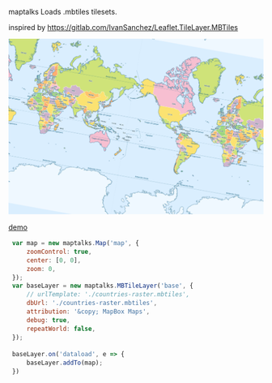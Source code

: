 maptalks  Loads .mbtiles tilesets.

inspired by https://gitlab.com/IvanSanchez/Leaflet.TileLayer.MBTiles

![](gallery.png)

[demo](https://deyihu.github.io/src/maptalks-MBTileLayer/examples/)

```js
 var map = new maptalks.Map('map', {
     zoomControl: true,
     center: [0, 0],
     zoom: 0,
 });
 var baseLayer = new maptalks.MBTileLayer('base', {
     // urlTemplate: './countries-raster.mbtiles',
     dbUrl: './countries-raster.mbtiles',
     attribution: '&copy; MapBox Maps',
     debug: true,
     repeatWorld: false,
 });

 baseLayer.on('dataload', e => {
     baseLayer.addTo(map);
 })
```
